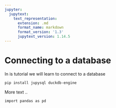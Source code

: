 ```yaml
---
jupyter:
  jupytext:
    text_representation:
      extension: .md
      format_name: markdown
      format_version: '1.3'
      jupytext_version: 1.14.5
---
```


# Connecting to a database


In is tutorial we will learn to connect to a database

```bash
pip install jupysql duckdb-engine
```

More text ..

```
import pandas as pd
```
